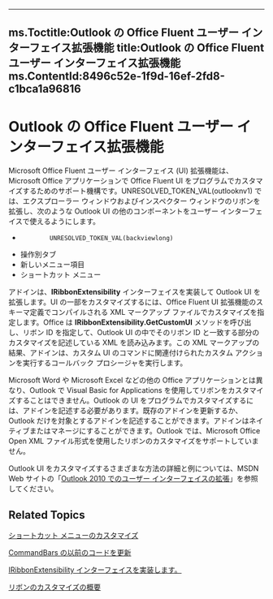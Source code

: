 

---
ms.Toctitle:Outlook の Office Fluent ユーザー インターフェイス拡張機能
title:Outlook の Office Fluent ユーザー インターフェイス拡張機能
ms.ContentId:8496c52e-1f9d-16ef-2fd8-c1bca1a96816
---
# Outlook の Office Fluent ユーザー インターフェイス拡張機能




Microsoft Office Fluent ユーザー インターフェイス (UI) 拡張機能は、Microsoft Office アプリケーションで Office Fluent UI をプログラムでカスタマイズするためのサポート機構です。UNRESOLVED_TOKEN_VAL(outlooknv1) では、エクスプローラー ウィンドウおよびインスペクター ウィンドウのリボンを拡張し、次のような Outlook UI の他のコンポーネントをユーザー インターフェイスで使えるようにします。

- 
              UNRESOLVED_TOKEN_VAL(backviewlong)
            
- 操作別タブ
- 新しいメニュー項目
- ショートカット メニュー








アドインは、**IRibbonExtensibility** インターフェイスを実装して Outlook UI を拡張します。UI の一部をカスタマイズするには、Office Fluent UI 拡張機能のスキーマ定義でコンパイルされる XML マークアップ ファイルでカスタマイズを指定します。Office は **IRibbonExtensibility.GetCustomUI** メソッドを呼び出し、リボン ID を指定して、Outlook UI の中でそのリボン ID と一致する部分のカスタマイズを記述している XML を読み込みます。この XML マークアップの結果、アドインは、カスタム UI のコマンドに関連付けられたカスタム アクションを実行するコールバック プロシージャを実行します。



Microsoft Word や Microsoft Excel などの他の Office アプリケーションとは異なり、Outlook で Visual Basic for Applications を使用してリボンをカスタマイズすることはできません。Outlook の UI をプログラムでカスタマイズするには、アドインを記述する必要があります。既存のアドインを更新するか、Outlook だけを対象とするアドインを記述することができます。アドインはネイティブまたはマネージにすることができます。Outlook では、Microsoft Office Open XML ファイル形式を使用したリボンのカスタマイズをサポートしていません。



Outlook UI をカスタマイズするさまざまな方法の詳細と例については、MSDN Web サイトの「[Outlook 2010 でのユーザー インターフェイスの拡張](http://msdn.microsoft.com/ja-jp/library/ee692172(office.14).aspx)」を参照してください。

## Related Topics

[ショートカット メニューのカスタマイズ](ed6a98a3-243b-80ee-51ae-57dba6d8715a.md)

[CommandBars の以前のコードを更新](58bc6957-fa1e-72ac-1836-a2a411e089c2.md)

[IRibbonExtensibility インターフェイスを実装します。](ad798afe-b3a9-4d03-86b3-b1226d9b55c8.md)

[リボンのカスタマイズの概要](ee49751d-9eae-357c-5fa9-0b2dd4ff0890.md)




